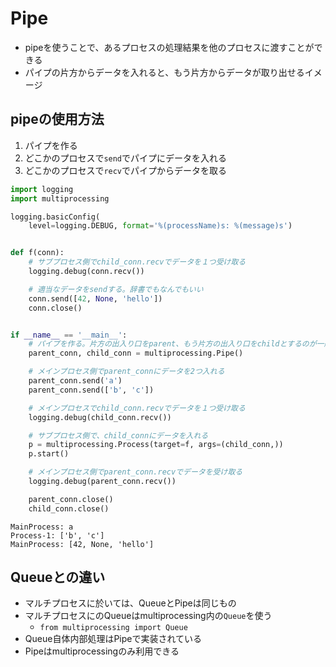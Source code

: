 # Pipe
- pipeを使うことで、あるプロセスの処理結果を他のプロセスに渡すことができる
- パイプの片方からデータを入れると、もう片方からデータが取り出せるイメージ

## pipeの使用方法
1. パイプを作る
2. どこかのプロセスで`send`でパイプにデータを入れる
3. どこかのプロセスで`recv`でパイプからデータを取る

```python:pipe.py
import logging
import multiprocessing

logging.basicConfig(
    level=logging.DEBUG, format='%(processName)s: %(message)s')


def f(conn):
    # サブプロセス側でchild_conn.recvでデータを１つ受け取る
    logging.debug(conn.recv())

    # 適当なデータをsendする。辞書でもなんでもいい
    conn.send([42, None, 'hello'])
    conn.close()


if __name__ == '__main__':
    # パイプを作る。片方の出入り口をparent、もう片方の出入り口をchildとするのが一般的
    parent_conn, child_conn = multiprocessing.Pipe()

    # メインプロセス側でparent_connにデータを2つ入れる
    parent_conn.send('a')
    parent_conn.send(['b', 'c'])

    # メインプロセスでchild_conn.recvでデータを１つ受け取る
    logging.debug(child_conn.recv())

    # サブプロセス側で、child_connにデータを入れる
    p = multiprocessing.Process(target=f, args=(child_conn,))
    p.start()

    # メインプロセス側でparent_conn.recvでデータを受け取る
    logging.debug(parent_conn.recv())

    parent_conn.close()
    child_conn.close()
```
```sh:実行結果
MainProcess: a
Process-1: ['b', 'c']
MainProcess: [42, None, 'hello']
```

## Queueとの違い
- マルチプロセスに於いては、QueueとPipeは同じもの
- マルチプロセスにのQueueはmultiprocessing内の`Queue`を使う
    - `from multiprocessing import Queue`
- Queue自体内部処理はPipeで実装されている
- Pipeはmultiprocessingのみ利用できる